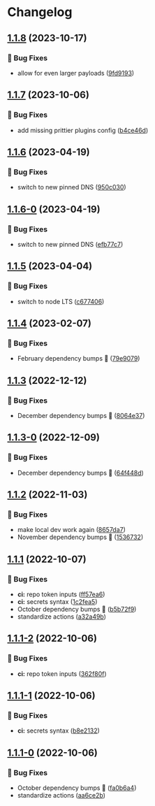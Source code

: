 # Changelog

## [1.1.8](https://github.com/agrc/serverless-print-proxy/compare/v1.1.7...v1.1.8) (2023-10-17)


### 🐛 Bug Fixes

* allow for even larger payloads ([9fd9193](https://github.com/agrc/serverless-print-proxy/commit/9fd9193bbe02f49c5d940106fdfc77dcd99eca91))

## [1.1.7](https://github.com/agrc/serverless-print-proxy/compare/v1.1.6...v1.1.7) (2023-10-06)


### 🐛 Bug Fixes

* add missing prittier plugins config ([b4ce46d](https://github.com/agrc/serverless-print-proxy/commit/b4ce46df2b9ab75dd25d7873f860980a224157eb))

## [1.1.6](https://github.com/agrc/serverless-print-proxy/compare/v1.1.5...v1.1.6) (2023-04-19)


### 🐛 Bug Fixes

* switch to new pinned DNS ([950c030](https://github.com/agrc/serverless-print-proxy/commit/950c030a24043025c6a42959f5c1a65d7c8e64e8))

## [1.1.6-0](https://github.com/agrc/serverless-print-proxy/compare/v1.1.5...v1.1.6-0) (2023-04-19)


### 🐛 Bug Fixes

* switch to new pinned DNS ([efb77c7](https://github.com/agrc/serverless-print-proxy/commit/efb77c7c1004a3d2f6cefef34b5dc1d2735b9f46))

## [1.1.5](https://github.com/agrc/serverless-print-proxy/compare/v1.1.4...v1.1.5) (2023-04-04)


### 🐛 Bug Fixes

* switch to node LTS ([c677406](https://github.com/agrc/serverless-print-proxy/commit/c677406958c8abfcaf8bc30ac31ebcd0fc88706d))

## [1.1.4](https://github.com/agrc/serverless-print-proxy/compare/v1.1.3...v1.1.4) (2023-02-07)


### 🐛 Bug Fixes

* February dependency bumps 🌲 ([79e9079](https://github.com/agrc/serverless-print-proxy/commit/79e90799347fc8a946c972500f213f9fe2ab7c00))

## [1.1.3](https://github.com/agrc/serverless-print-proxy/compare/v1.1.2...v1.1.3) (2022-12-12)


### 🐛 Bug Fixes

* December dependency bumps 🌲 ([8064e37](https://github.com/agrc/serverless-print-proxy/commit/8064e37ca104fbb58221cfdcd8154e161593fa22))

## [1.1.3-0](https://github.com/agrc/serverless-print-proxy/compare/v1.1.2...v1.1.3-0) (2022-12-09)


### 🐛 Bug Fixes

* December dependency bumps 🌲 ([64f448d](https://github.com/agrc/serverless-print-proxy/commit/64f448dc4b6bde13350c42e88596540c7b236e18))

## [1.1.2](https://github.com/agrc/serverless-print-proxy/compare/v1.1.1...v1.1.2) (2022-11-03)


### 🐛 Bug Fixes

* make local dev work again ([8657da7](https://github.com/agrc/serverless-print-proxy/commit/8657da7f319bc8e85faa6c059d469666c15f5cce))
* November dependency bumps 🌲 ([1536732](https://github.com/agrc/serverless-print-proxy/commit/153673276cddf7910505068ec7f6862710816d12))

## [1.1.1](https://github.com/agrc/serverless-print-proxy/compare/v1.1.0...v1.1.1) (2022-10-07)


### 🐛 Bug Fixes

* **ci:** repo token inputs ([ff57ea6](https://github.com/agrc/serverless-print-proxy/commit/ff57ea6f18deb78e5f090dbbcf4c31a3c3fe2eda))
* **ci:** secrets syntax ([1c2fea5](https://github.com/agrc/serverless-print-proxy/commit/1c2fea510870bca47d9d830b2bdf7b25aef59c1a))
* October dependency bumps 🌲 ([b5b72f9](https://github.com/agrc/serverless-print-proxy/commit/b5b72f971f00bfcfd675857345f27981d85e3f3b))
* standardize actions ([a32a49b](https://github.com/agrc/serverless-print-proxy/commit/a32a49b135db9bb13d69b6542f066dffce6ece47))

## [1.1.1-2](https://github.com/agrc/serverless-print-proxy/compare/v1.1.1-1...v1.1.1-2) (2022-10-06)


### 🐛 Bug Fixes

* **ci:** repo token inputs ([362f80f](https://github.com/agrc/serverless-print-proxy/commit/362f80fd5f9ce3de561fae13ca50ffe2533c4ce5))

## [1.1.1-1](https://github.com/agrc/serverless-print-proxy/compare/v1.1.1-0...v1.1.1-1) (2022-10-06)


### 🐛 Bug Fixes

* **ci:** secrets syntax ([b8e2132](https://github.com/agrc/serverless-print-proxy/commit/b8e21328e773088fa751c0faa9613d97c022b61b))

## [1.1.1-0](https://github.com/agrc/serverless-print-proxy/compare/v1.1.0...v1.1.1-0) (2022-10-06)


### 🐛 Bug Fixes

* October dependency bumps 🌲 ([fa0b6a4](https://github.com/agrc/serverless-print-proxy/commit/fa0b6a49f616fdaec3f9ff4c68b4d0662ed660c8))
* standardize actions ([aa6ce2b](https://github.com/agrc/serverless-print-proxy/commit/aa6ce2b82a31d0fbe121d3ae05e8aa057bfd58c4))
